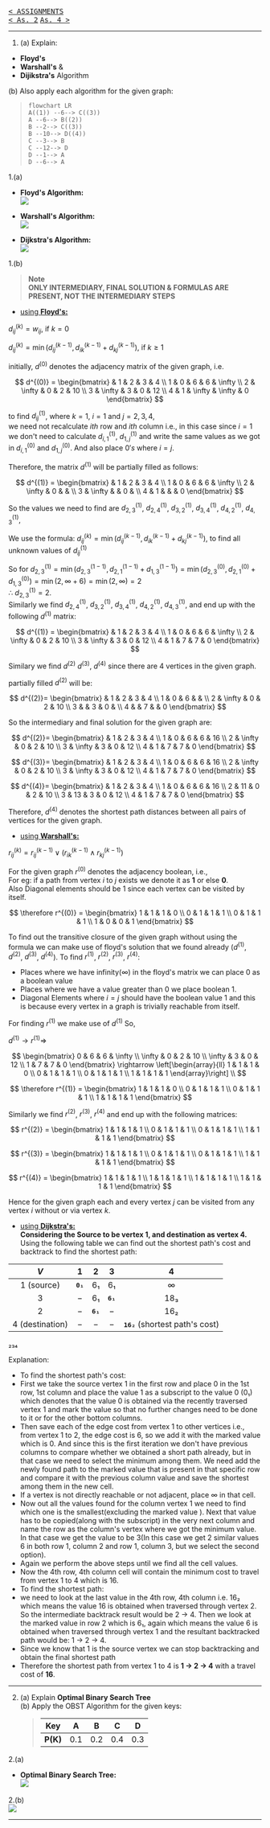 [<kbd>< ASSIGNMENTS</kbd>](../../README.md#assignments-qa)  
[<kbd>< As. 2</kbd>](../a2/assignment_2.md)
[<kbd> As. 4 ></kbd>](../a4/assignment_4.md)

---

1. (a) Explain:  
- **Floyd's**  
- **Warshall's**  &
- **Dijikstra's**  Algorithm

(b) Also apply each algorithm for the given graph:

>```mermaid
>flowchart LR
>A((1)) --6--> C((3))
>A --6--> B((2))
>B --2--> C((3))
>B --10--> D((4))
>C --3--> B
>C --12--> D
>D --1--> A
>D --6--> A
>```

1.(a)  
- **Floyd's Algorithm:**  
![](./a3_1.png)

- **Warshall's Algorithm:**  
![](./a3_2.png)

- **Dijkstra's Algorithm:**  
![](./a3_3.png)

1.(b)  

> **Note**  
> **ONLY INTERMEDIARY, FINAL SOLUTION & FORMULAS ARE PRESENT, NOT THE INTERMEDIARY STEPS**  

- <ins>using **Floyd's:**</ins>  

$d_{ij}^{(k)} = w_{ij}$, if $k = 0$

$d_{ij}^{(k)} = \min \left(d_{ij}^{(k-1)}, d_{ik}^{(k-1)} + d_{kj}^{(k-1)} \right)$, if $k \geq 1$


initially, $d^{(0)}$ denotes the adjacency matrix of the given graph, i.e.  

$$
d^{(0)} = \begin{bmatrix} 
      & 1 & 2 & 3 & 4 \\
    1 & 0 & 6 & 6 & \infty \\
    2 & \infty & 0 & 2 & 10 \\
    3 & \infty & 3 & 0 & 12 \\
    4 & 1 & \infty & \infty & 0
    \end{bmatrix}
$$

to find $d_{ij}^{(1)}$, where $k = 1$, $i = 1$ and $j = 2,3,4$,  
we need not recalculate $ith$ row and $ith$ column i.e.,
in this case since $i = 1$ we don't need to calculate $d_{i,1}^{(1)}$, $d_{1,j}^{(1)}$ and write the same values as we got in $d_{i,1}^{(0)}$ and $d_{1,j}^{(0)}$. And also place $0's$ where $i=j$.

Therefore, the matrix $d^{(1)}$ will be partially filled as follows:

$$
d^{(1)} = \begin{bmatrix} 
      & 1 & 2 & 3 & 4 \\
    1 & 0 & 6 & 6 & \infty \\
    2 & \infty & 0 &  &  \\
    3 & \infty &  & 0 &  \\
    4 & 1 &  &  & 0
    \end{bmatrix}
$$

So the values we need to find are $d_{2,3}^{(1)}$, $d_{2,4}^{(1)}$, $d_{3,2}^{(1)}$, $d_{3,4}^{(1)}$, $d_{4,2}^{(1)}$, $d_{4,3}^{(1)}$,

We use the formula: $d_{ij}^{(k)} = \min \left(d_{ij}^{(k-1)}, d_{ik}^{(k-1)} + d_{kj}^{(k-1)} \right)$, to find all unknown values of $d_{ij}^{(1)}$

So for $d_{2,3}^{(1)} = \min \left(d_{2,3}^{(1-1)}, d_{2,1}^{(1-1)} + d_{1,3}^{(1-1)} \right) = \min \left(d_{2,3}^{(0)}, d_{2,1}^{(0)} + d_{1,3}^{(0)} \right) = \min \left(2, \infty + 6 \right) = \min \left(2, \infty \right) = 2$  
$\therefore$ $d_{2,3}^{(1)} = 2$.  
Similarly we find $d_{2,4}^{(1)}$, $d_{3,2}^{(1)}$, $d_{3,4}^{(1)}$, $d_{4,2}^{(1)}$, $d_{4,3}^{(1)}$, and end up with the following $d^{(1)}$ matrix:

$$
d^{(1)} = \begin{bmatrix} 
      & 1 & 2 & 3 & 4 \\
    1 & 0 & 6 & 6 & \infty \\
    2 & \infty & 0 & 2 & 10 \\
    3 & \infty & 3 & 0 & 12 \\
    4 & 1 & 7 & 7 & 0
    \end{bmatrix}
$$

Similary we find $d^{(2)}$ $d^{(3)}$, $d^{(4)}$ since there are 4 vertices in the given graph.  

partially filled $d^{(2)}$ will be:

$$
 d^{(2)}= \begin{bmatrix} 
      & 1 & 2 & 3 & 4 \\
    1 & 0 & 6 &  &  \\
    2 & \infty & 0 & 2 & 10 \\
    3 &  & 3 & 0 &  \\
    4 &  & 7 &  & 0
    \end{bmatrix}
$$

So the intermediary and final solution for the given graph are:  

$$
 d^{(2)}= \begin{bmatrix} 
      & 1 & 2 & 3 & 4 \\
    1 & 0 & 6 & 6 & 16 \\
    2 & \infty & 0 & 2 & 10 \\
    3 & \infty & 3 & 0 & 12 \\
    4 & 1 & 7 & 7 & 0
    \end{bmatrix}
$$

$$
 d^{(3)}= \begin{bmatrix} 
      & 1 & 2 & 3 & 4 \\
    1 & 0 & 6 & 6 & 16 \\
    2 & \infty & 0 & 2 & 10 \\
    3 & \infty & 3 & 0 & 12 \\
    4 & 1 & 7 & 7 & 0
    \end{bmatrix}
$$

$$
 d^{(4)}= \begin{bmatrix} 
      & 1 & 2 & 3 & 4 \\
    1 & 0 & 6 & 6 & 16 \\
    2 & 11 & 0 & 2 & 10 \\
    3 & 13 & 3 & 0 & 12 \\
    4 & 1 & 7 & 7 & 0
    \end{bmatrix}
$$

Therefore, $d^{(4)}$ denotes the shortest path distances between all pairs of vertices for the given graph.

- <ins>using **Warshall's:**</ins>  

$r_{ij}^{(k)} = r_{ij}^{(k-1)} \lor (r_{ik}^{(k-1)} \land r_{kj}^{(k-1)})$

For the given graph $r^{(0)}$ denotes the adjacency boolean, i.e.,  
For eg: if a path from vertex $i$ to $j$ exists we denote it as **1** or else **0**.  
Also Diagonal elements should be 1 since each vertex can be visited by itself.

$$
\therefore r^{(0)} = \begin{bmatrix} 
      1 & 1 & 1 & 0 \\
      0 & 1 & 1 & 1 \\
      0 & 1 & 1 & 1 \\
      1 & 0 & 0 & 1
    \end{bmatrix}
$$

To find out the transitive closure of the given graph without using the formula we can make use of floyd's solution that we found already ($d^{(1)}$, $d^{(2)}$, $d^{(3)}$, $d^{(4)}$). To find $r^{(1)}$, $r^{(2)}$, $r^{(3)}$, $r^{(4)}$:  

- Places where we have infinity($\infty$) in the floyd's matrix we can place $0$ as a boolean value
- Places where we have a value greater than $0$ we place boolean $1$.
- Diagonal Elements where $i = j$ should have the boolean value $1$ and this is because every vertex in a graph is trivially reachable from itself.

For finding $r^{(1)}$ we make use of $d^{(1)}$
So,

$d^{(1)} \rightarrow r^{(1)} \Rightarrow$

$$
\begin{bmatrix} 
      0 & 6 & 6 & \infty \\
      \infty & 0 & 2 & 10 \\
      \infty & 3 & 0 & 12 \\
      1 & 7 & 7 & 0
    \end{bmatrix} \rightarrow \left[\begin{array}{ll}
      1 & 1 & 1 & 0 \\
      0 & 1 & 1 & 1 \\
      0 & 1 & 1 & 1 \\
      1 & 1 & 1 & 1
\end{array}\right] \\
$$

$$
\therefore r^{(1)} = \begin{bmatrix} 
      1 & 1 & 1 & 0 \\
      0 & 1 & 1 & 1 \\
      0 & 1 & 1 & 1 \\
      1 & 1 & 1 & 1
    \end{bmatrix}
$$

Similarly we find $r^{(2)}$, $r^{(3)}$, $r^{(4)}$ and end up with the following matrices:

$$
r^{(2)} = \begin{bmatrix} 
      1 & 1 & 1 & 1 \\
      0 & 1 & 1 & 1 \\
      0 & 1 & 1 & 1 \\
      1 & 1 & 1 & 1
    \end{bmatrix}
$$

$$
r^{(3)} = \begin{bmatrix} 
      1 & 1 & 1 & 1 \\
      0 & 1 & 1 & 1 \\
      0 & 1 & 1 & 1 \\
      1 & 1 & 1 & 1
    \end{bmatrix}
$$

$$
r^{(4)} = \begin{bmatrix} 
      1 & 1 & 1 & 1 \\
      1 & 1 & 1 & 1 \\
      1 & 1 & 1 & 1 \\
      1 & 1 & 1 & 1
    \end{bmatrix}
$$

Hence for the given graph each and every vertex $j$ can be visited from any vertex $i$ without or via vertex $k$.

- <ins>using **Dijkstra's:**</ins>  
**Considering the Source to be vertex 1, and destination as vertex 4.**
Using the following table we can find out the shortest path's cost and backtrack to find the shortest path:

|$V$|$1$|$2$|$3$|$4$|
|:-:|:-:|:-:|:-:|:-:|
|$1$ (source)|<kbd style="font-weight:bold;">0₁</kbd>|6₁|6₁|$\infty$|
|$3$|$-$|6₁|<kbd style="font-weight:bold;">6₁</kbd>|18₃|
|$2$|$-$|<kbd style="font-weight:bold;">6₁</kbd>|$-$|16₂|
|$4$ (destination)|$-$|$-$|$-$|<kbd style="font-weight:bold;">16₂</kbd> (shortest path's cost)|

₂₃₄

Explanation:
- To find the shortest path's cost:
- First we take the source vertex $1$ in the first row and place $0$ in the 1st row, 1st column and place the value 1 as a subscript to the value 0 (0₁) which denotes that the value 0 is obtained via the recently traversed vertex 1 and mark the value so that no further changes need to be done to it or for the other bottom columns.
- Then save each of the edge cost from vertex 1 to other vertices i.e., from vertex 1 to 2, the edge cost is 6, so we add it with the marked value which is 0. And since this is the first iteration we don't have previous columns to compare whether we obtained a short path already, but in that case we need to select the minimum among them. We need add the newly found path to the marked value that is present in that specific row and compare it with the previous column value and save the shortest among them in the new cell.
- If a vertex is not directly reachable or not adjacent, place $\infty$ in that cell.
- Now out all the values found for the column vertex 1 we need to find which one is the smallest(excluding the marked value ). Next that value has to be copied(along with the subscript) in the very next column and name the row as the column's vertex where we got the minimum value. In that case we get the value to be 3(In this case we get 2 similar values 6 in both row 1, column 2 and row 1, column 3, but we select the second option).
- Again we perform the above steps until we find all the cell values.
- Now the 4th row, 4th column cell will contain the minimum cost to travel from vertex 1 to 4 which is 16.
- To find the shortest path:
- we need to look at the last value in the 4th row, 4th column i.e. 16₂ which means the value 16 is obtained when traversed through vertex 2. So the intermediate backtrack result would be 2 -> 4. Then we look at the marked value in row 2 which is 6₁, again which means the value 6 is obtained when traversed through vertex 1 and the resultant backtracked path would be: 1 -> 2 -> 4.
- Since we know that 1 is the source vertex we can stop backtracking and obtain the final shortest path
- Therefore the shortest path from vertex 1 to 4 is **1 -> 2 -> 4** with a travel cost of **16**.

---

2. (a) Explain **Optimal Binary Search Tree**  
   (b) Apply the OBST Algorithm for the given keys:
    >|Key|A|B|C|D|
    >|:-:|:-:|:-:|:-:|:-:|
    >|**P(K)**|0.1|0.2|0.4|0.3|

2.(a)  
- **Optimal Binary Search Tree:**  
![](./a3_4.png)

2.(b)  
![](./a3_5.png)

---
